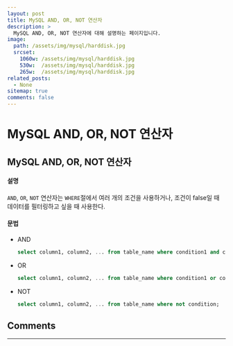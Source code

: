 ```yaml
---
layout: post
title: MySQL AND, OR, NOT 연산자
description: >
  MySQL AND, OR, NOT 연산자에 대해 설명하는 페이지입니다.
image: 
  path: /assets/img/mysql/harddisk.jpg
  srcset:
    1060w: /assets/img/mysql/harddisk.jpg
    530w:  /assets/img/mysql/harddisk.jpg
    265w:  /assets/img/mysql/harddisk.jpg
related_posts:
  - None
sitemap: true
comments: false
---
```


# MySQL AND, OR, NOT 연산자
## MySQL AND, OR, NOT 연산자

#### 설명
`AND`, `OR`, `NOT` 연산자는 `WHERE`절에서 여러 개의 조건을 사용하거나, 조건이 false일 때 데이터를 필터링하고 싶을 때 사용한다.

#### 문법
- AND
  ```sql
  select column1, column2, ... from table_name where condition1 and condition2 and condition3 ...;
  ```
- OR
  ```sql
  select column1, column2, ... from table_name where condition1 or condition2 ...;
  ```
- NOT
  ```sql
  select column1, column2, ... from table_name where not condition;
  ```

## Comments
<hr />
<script
  src="https://utteranc.es/client.js"
  repo="HyunJinNo/HyunJinNo.github.io"
  issue-term="pathname"
  theme="github-light"
  crossorigin="anonymous"
  async
></script>